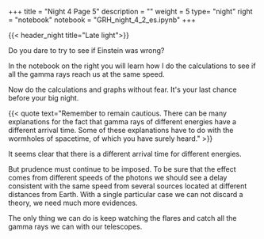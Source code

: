 +++
title = "Night 4 Page 5"
description = ""
weight = 5
type= "night"
right = "notebook"
notebook = "GRH_night_4_2_es.ipynb"
+++

{{< header_night title="Late light">}}

Do you dare to try to see if Einstein was wrong?

In the notebook on the right you will learn how I do the calculations to see if all the gamma rays reach us at the same speed.

Now do the calculations and graphs without fear. It's your last chance before your big night.

{{< quote
    text="Remember to remain cautious. There can be many explanations for the fact that gamma rays of different energies have a different arrival time. Some of these explanations have to do with the wormholes of spacetime, of which you have surely heard." >}}

It seems clear that there is a different arrival time for different energies.

But prudence must continue to be imposed. To be sure that the effect comes from different speeds of the photons we should see a delay consistent with the same speed from several sources located at different distances from Earth. With a single particular case we can not discard a theory, we need much more evidences.

The only thing we can do is keep watching the flares and catch all the gamma rays we can with our telescopes.
